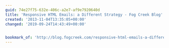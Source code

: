 ```yaml
---
guid: 74e27f75-632e-406c-a2e7-af9e7920640d
title: 'Responsive HTML Emails: a Different Strategy - Fog Creek Blog'
created: '2013-11-04T13:35:05+00:00'
changed: '2019-09-24T14:43:49+00:00'


bookmark_of: 'http://blog.fogcreek.com/responsive-html-emails-a-different-strategy/'
---
```




